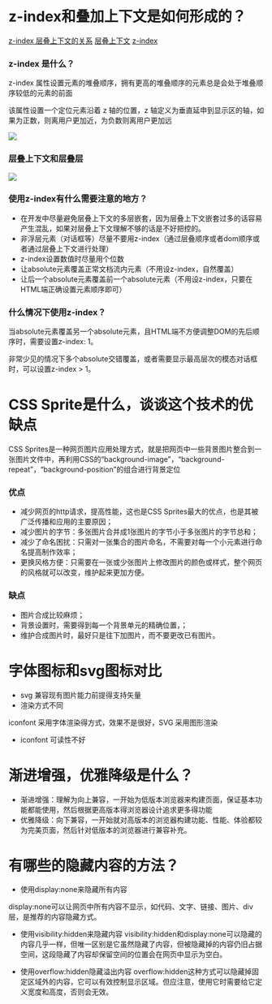 # z-index和叠加上下文是如何形成的？

[z-index 层叠上下文的关系](https://blog.csdn.net/cat_sky/article/details/80302245)
[层叠上下文](https://developer.mozilla.org/zh-CN/docs/Web/CSS/CSS_Positioning/Understanding_z_index/The_stacking_context)
[z-index](https://developer.mozilla.org/zh-CN/docs/Web/CSS/z-index)

### z-index 是什么？

z-index 属性设置元素的堆叠顺序，拥有更高的堆叠顺序的元素总是会处于堆叠顺序较低的元素的前面

该属性设置一个定位元素沿着 z 轴的位置，z 轴定义为垂直延申到显示区的轴，如果为正数，则离用户更加近，为负数则离用户更加远

![](https://img-blog.csdn.net/20180513201404531?watermark/2/text/aHR0cHM6Ly9ibG9nLmNzZG4ubmV0L2NhdF9za3k=/font/5a6L5L2T/fontsize/400/fill/I0JBQkFCMA==/dissolve/70)

### 层叠上下文和层叠层

![](https://img-blog.csdn.net/2018051320142499?watermark/2/text/aHR0cHM6Ly9ibG9nLmNzZG4ubmV0L2NhdF9za3k=/font/5a6L5L2T/fontsize/400/fill/I0JBQkFCMA==/dissolve/70)

### 使用z-index有什么需要注意的地方？

- 在开发中尽量避免层叠上下文的多层嵌套，因为层叠上下文嵌套过多的话容易产生混乱，如果对层叠上下文理解不够的话是不好把控的。
- 非浮层元素（对话框等）尽量不要用z-index（通过层叠顺序或者dom顺序或者通过层叠上下文进行处理）
- z-index设置数值时尽量用个位数
- 让absolute元素覆盖正常文档流内元素（不用设z-index，自然覆盖）
- 让后一个absolute元素覆盖前一个absolute元素（不用设z-index，只要在HTML端正确设置元素顺序即可）


### 什么情况下使用z-index？

当absolute元素覆盖另一个absolute元素，且HTML端不方便调整DOM的先后顺序时，需要设置z-index: 1。

非常少见的情况下多个absolute交错覆盖，或者需要显示最高层次的模态对话框时，可以设置z-index > 1。

# CSS Sprite是什么，谈谈这个技术的优缺点

CSS Sprites是一种网页图片应用处理方式，就是把网页中一些背景图片整合到一张图片文件中，再利用CSS的“background-image”，“background- repeat”，“background-position”的组合进行背景定位

### 优点
- 减少网页的http请求，提高性能，这也是CSS Sprites最大的优点，也是其被广泛传播和应用的主要原因；
- 减少图片的字节：多张图片合并成1张图片的字节小于多张图片的字节总和；
- 减少了命名困扰：只需对一张集合的图片命名，不需要对每一个小元素进行命名提高制作效率；
- 更换风格方便：只需要在一张或少张图片上修改图片的颜色或样式，整个网页的风格就可以改变，维护起来更加方便。
### 缺点

- 图片合成比较麻烦；
- 背景设置时，需要得到每一个背景单元的精确位置，；
- 维护合成图片时，最好只是往下加图片，而不要更改已有图片。

# 字体图标和svg图标对比

- svg 兼容现有图片能力前提得支持矢量
- 渲染方式不同

iconfont 采用字体渲染得方式，效果不是很好，SVG 采用图形渲染
- iconfont 可读性不好

# 渐进增强，优雅降级是什么？

- 渐进增强：理解为向上兼容，一开始为低版本浏览器来构建页面，保证基本功能都能使用，然后根据更高版本得浏览器设计追求更多得功能
- 优雅降级：向下兼容，一开始就对高版本的浏览器构建功能、性能、体验都较为完美页面，然后针对低版本的浏览器进行兼容补充。

# 有哪些的隐藏内容的方法？

- 使用display:none来隐藏所有内容

display:none可以让网页中所有内容不显示，如代码、文字、链接、图片、div层，是推荐的内容隐藏方式。
- 使用visibility:hidden来隐藏内容
visibility:hidden和display:none可以隐藏的内容几乎一样，但唯一区别是它虽然隐藏了内容，但被隐藏掉的内容仍旧占据空间，这段隐藏了内容却保留空间的位置会在网页中显示为空白。

- 使用overflow:hidden隐藏溢出内容
overflow:hidden这种方式可以隐藏掉固定区域外的内容，它可以有效控制显示区域。但应注意，使用它时需要给它定义宽度和高度，否则会无效。


